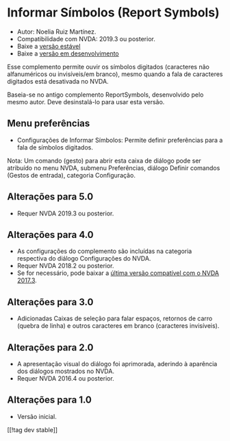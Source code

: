 # Informar Símbolos (Report Symbols) #
*	Autor: Noelia Ruiz Martínez.
*	Compatibilidade com NVDA: 2019.3 ou posterior.
*	Baixe a [versão estável][1]
*	Baixe a [versão em desenvolvimento][2]

Esse complemento permite ouvir os símbolos digitados (caracteres não
alfanuméricos ou invisíveis/em branco), mesmo quando a fala de caracteres
digitados está desativada no NVDA.

Baseia-se no antigo complemento ReportSymbols, desenvolvido pelo mesmo
autor. Deve desinstalá-lo para usar esta versão.

## Menu preferências ##
*	Configurações de Informar Símbolos: Permite definir preferências para a
  fala de símbolos digitados.

Nota: Um comando (gesto) para abrir esta caixa de diálogo pode ser atribuído
no menu NVDA, submenu Preferências, diálogo Definir comandos (Gestos de
entrada), categoria Configuração.


## Alterações para 5.0 ##
*	Requer NVDA 2019.3 ou posterior.

## Alterações para 4.0 ##
* As configurações do complemento são incluídas na categoria respectiva do
  diálogo Configurações do NVDA.
* Requer NVDA 2018.2 ou posterior.
* Se for necessário, pode baixar a [última versão compatível com o NVDA
  2017.3][3].

## Alterações para 3.0 ##
* Adicionadas Caixas de seleção para falar espaços, retornos de carro
  (quebra de linha) e outros caracteres em branco (caracteres invisíveis).

## Alterações para 2.0 ##
*	A apresentação visual do diálogo foi aprimorada, aderindo à aparência dos
  diálogos mostrados no NVDA.
*	Requer NVDA 2016.4 ou posterior.

## Alterações para 1.0 ##
*	Versão inicial.

[[!tag dev stable]]

[1]: https://addons.nvda-project.org/files/get.php?file=rsy

[2]: https://addons.nvda-project.org/files/get.php?file=rsy-dev

[3]: https://addons.nvda-project.org/files/get.php?file=rsy-o
